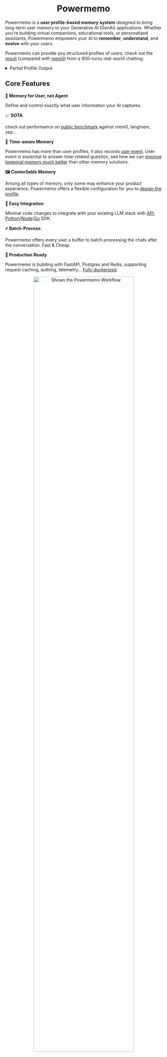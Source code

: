<div align="center">
  <h1>Powermemo</h1>
</div>

Powermemo is a **user profile-based memory system** designed to bring long-term user memory to your Generative AI (GenAI) applications. Whether you're building virtual companions, educational tools, or personalized assistants, Powermemo empowers your AI to **remember**,  **understand**, and **evolve** with your users.



Powermemo can provide you structured profiles of users, check out the [result](./docs/experiments/900-chats/readme.md) (compared with [mem0](https://github.com/mem0ai/mem0)) from a 900-turns real-world chatting:



<details>
<summary>Partial Profile Output</summary>



```python
{
  "basic_info": {
    "language_spoken": ["English", "Korean"],
    "name": "오*영"
  },
  "demographics": {
    "marital_status": "married"
  },
  "education": {
    "notes": "Had an English teacher who emphasized capitalization rules during school days",
    "major": "국어국문학과 (Korean Language and Literature)"
  },
  "interest": {
    "games": 'User is interested in Cyberpunk 2077 and wants to create a game better than it',
    'youtube_channels': "Kurzgesagt",
    ...
  },
  "psychological": {...},
  'work': {'working_industry': ..., 'title': ..., },
  ...
}
```

</details>



## Core Features

**🎯 Memory for User, not Agent**

Define and control exactly what user information your AI captures. 

📈 **SOTA**

check out performance on [public benchmark](./docs/experiments/locomo-benchmark) against mem0, langmem, zep...

📅 **Time-aware Memory**

Powermemo has more than user profiles, it also records [user event](https://docs.powermemo.io/features/event/event). User event is essiential to answer time-related question, see how we can [improve temporal memory much better](./docs/experiments/locomo-benchmark/README.md#Result) than other memory solutions.

**🖼️ Contorllable Memory**

Among all types of memory, only some may enhance your product experience. Powermemo offers a flexible configuration for you to [design the profile](https://docs.powermemo.io/features/profile/profile).

**🔌 Easy Integration**

Minimal code changes to integrate with your existing LLM stack with [API](https://docs.powermemo.io/api-reference/overview), [Python](https://pypi.org/project/powermemo/)/[Node](./src/client/powermemo-ts/README.md)/[Go](./src/client/powermemo-go/README.md) SDK.

**⚡️ Batch-Process**:

Powermemo offers every user a buffer to batch processing the chats after the conversation. Fast & Cheap.

**🚀 Production Ready**

Powermemo is building with FastAPI, Postgres and Redis, supporting request caching, authing, telemetry... [Fully dockerized](./src/server/readme.md).



<div align="center">
    <picture>
      <img alt="Shows the Powermemo Workflow" src="./assets/images/starter.png" width="80%">
    </picture>
  <p>How Powermemo works?</p>
</div>




## Get Started

> Try our [playground](https://app.powermemo.io/playground) to see the memories in action

1. [Start your Powermemo server locally](./src/server/readme.md). If you don't want to be bothered, Powermemo Cloud provides [a free tier](https://www.powermemo.io/en/login) enough for your testing
2. You should have the below two things to continue:
   1. A project url. (local: `http://localhost:8019` , cloud `https://api.powermemo.dev`)
   2. A project token. (local: `secret` , cloud `sk-proj-xxxxxx`)
3. Install the Python SDK: `pip install powermemo`
4. Below tutorial is for Python User. For other language and API, check [this](https://docs.powermemo.io/quickstart).



## Step-by-step break down

> [!TIP]
>
> You can just run this equivalent [quickstart script](./assets/quickstart.py)
>
> Or you can keep things super easy by using [OpenAI SDK with Powermemo.](https://docs.powermemo.io/practices/openai), [Ollama with Powermemo](./assets/tutorials/ollama+powermemo)

### 1. Make sure you're connected

 ```python
 from powermemo import PowerMemoClient, ChatBlob
 
 mb = PowerMemoClient(
     project_url=PROJECT_URL,
     api_key=PROJECT_TOKEN,
 )
 assert mb.ping()
 ```

### 2. Manage Users

```python
uid = mb.add_user({"any_key": "any_value"})
mb.update_user(uid, {"any_key": "any_value2"})
u = mb.get_user(uid)
print(u)

# mb.delete(uid)
```

### 3. Insert Data

> In Powermemo, all types of data are blobs to a user that can insert, get and delete:

```python
messages = [
  {
      "role": "user",
      "content": "Hello, I'm Gus",
  },
  {
      "role": "assistant",
      "content": "Hi, nice to meet you, Gus!",
  }
]
bid = u.insert(ChatBlob(messages=messages))
print(u.get(bid)) # not found once you flush the memory.

# u.delete(bid)
```

> Be default, Powermemo will remove the blobs once they're processed. This means that apart from the relevant memory, your data will not be stored with Powermemo. You can persist the blobs by adjusting the [configuration file](https://docs.powermemo.io/features/customization/full#storage-config).

### 4. Get your Memory

```python
u.flush()
```

And what will you get?

```python
print(u.profile(need_json=True))

# results
{
  "basic_info": {
    "name": {
      "content": "Gus",
      "id": ...,
      "created_at": ...
    }
  }
}
```

`u.profile()` will return structured profiles that are learned from this user, including `topic`, `sub_topic` and `content`. As you insert more blobs, the profile will become better.

<details>
<summary> Why need a flush?</summary>

In Powermemo, we don't memoize users in [hot path](https://langchain-ai.github.io/langgraph/concepts/memory/#writing-memories-in-the-hot-path). We use buffer zones for the recent inserted blobs.

When the buffer zone becomes too large (e.g., 1024 tokens) or remains idle for an extended period (e.g., 1 hour), Powermemo will flush the entire buffer into memory.  Alternatively, you can use `flush()` manually decide when to flush, such as when a chat session is closed in your app.
</details>



### 5. Integrate memory into your prompt

Powermemo has a `context` api to pack everything you need into a simple string, where you can insert it into your prompt directly:

```python
print(u.context(max_token_size=500, prefer_topics=["basic_info"]))
```

Something like:

```
<memory>
# Below is the user profile:
- basic_info::name: Gus
...
# Below is the latest events of the user:
2025/02/24 04:25PM:
- work::meetings: Scheduled a meeting with John.
...
</memory>
Please provide your answer using the information within the <memory> tag at the appropriate time.
```

Checkout the detail params [here](https://docs.powermemo.io/api-reference/prompt/get_context).

### What's next?

- Checkout the [quickstart script](./assets/quickstart.py) for more details
- You may want to explore the [customization](https://docs.powermemo.io/features/profile/profile) of Powermemo to make sure the system works as your expectation.
- If you want to test Powermemo on your own data, we offer a [script](./docs/experiments/chat_sessions) that allows you to set multiple chat sessions and see how the memory grows.
- See our [integrations](https://docs.powermemo.io/templates/livekit) to find anything may help you.



## Why/Where should I use Powermemo?

### Remember the users 

By placing profiles into your AI (*e.g.* system prompt).

<details>
<summary>Demo</summary>


```python
PROFILES = "\n".join([p.describe for p in u.profile()])

print(PROFILES)
# basic_info: name - Gus
# basic_info: age - 25
# ...
# interest: foods - Mexican cuisine
# psychological: goals - Build something that maybe useful
# ...
```

</details>

### User analysis and tracking

Too much information is hidden in the conversations between users and AI, that's why you need a new data tracking method to record user preference and behavior.

<details>
<summary>Demo</summary>


```python
PROFILES = u.profile()

def under_age_30(p):
  return p.sub_topic == "age" and int(p.content) < 30

def love_cat(p):
  return p.topic == "interest" and p.sub_topic == "pets" and "cat" in p.content

is_user_under_30 = (
    len([p for p in profiles if under_age_30(p)]) > 0
)
is_user_love_cat = (
  len([p for p in profiles if love_cat(p)]) > 0
)                       
...
```
</details>

### Sell something to your customers.  

Not everyone is looking for Grammarly, it's always nice to sell something your users might want. 

<details>
<summary>Demo</summary>


```python
def pick_an_ad(profiles):
  work_titles = [p for p in profiles if p.topic=="work" and p.sub_topic=="title"]
  if not len(work_titles):
    return None
  wt = work_titles[0].content
  if wt == "Software Engineer":
    return "Deep Learning Stuff"
  elif wt == "some job":
    return "some ads"
  ...
```
</details>



## Documentation

For detailed usage instructions, visit the [documentation](https://docs.powermemo.io/). 



## Stay Updated

Star Powermemo on Github to support and receive instant notifications!

![click_star](./assets/images/click.gif)



## Support

Join the community for support and discussions:

-  [Join our Discord](https://discord.gg/YdgwU4d9NB) 👻 

- [Follow us on Twitter](https://x.com/powermemo_io) 𝕏 

Or Just [email us](mailto:contact@powermemo.io) ❤️





## Contribute

- Check out our [Changelog](./Changelog.md) first, make sure the feature you want has not been developed or is currently being planned.:)
- Go through [Contributing](./CONTRIBUTING.md) document to setup and contribute to Powermemo.



## License

This project is licensed under the Apache 2.0 License - see the [LICENSE](https://github.com/skorpland/powermemo/blob/main/LICENSE) file for details.
